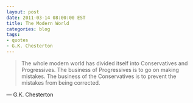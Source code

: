 ```yaml
---
layout: post
date: 2011-03-14 08:00:00 EST
title: The Modern World
categories: blog
tags:
- quotes
- G.K. Chesterton
---
```


>The whole modern world has divided itself into Conservatives and Progressives. The business of Progressives is to go on making mistakes. The business of the Conservatives is to prevent the mistakes from being corrected.

&mdash; G.K. Chesterton
